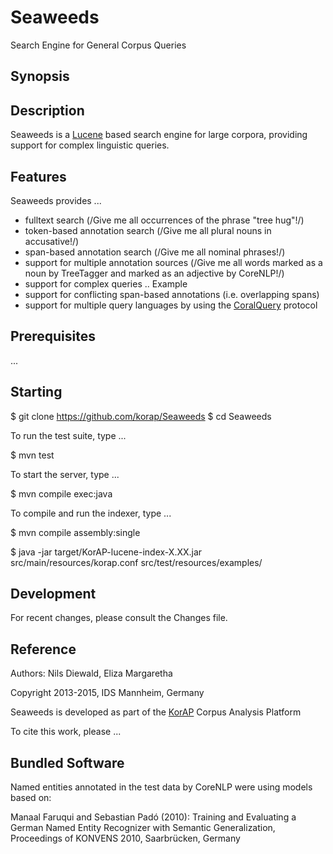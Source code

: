 # Seaweeds

Search Engine for General Corpus Queries

## Synopsis

## Description

Seaweeds is a [Lucene](https://lucene.apache.org/) based search
engine for large corpora, providing support for complex linguistic queries.

## Features

Seaweeds provides ...
* fulltext search
  (/Give me all occurrences of the phrase "tree hug"!/)
* token-based annotation search
  (/Give me all plural nouns in accusative!/)
* span-based annotation search
  (/Give me all nominal phrases!/)
* support for multiple annotation sources
  (/Give me all words marked as a noun by TreeTagger and marked as an adjective by CoreNLP!/)
* support for complex queries ..
  Example
* support for conflicting span-based annotations
  (i.e. overlapping spans)
* support for multiple query languages by using
  the [CoralQuery](https://github.com/KorAP/Koral)
  protocol


## Prerequisites
...

## Starting

  $ git clone https://github.com/korap/Seaweeds
  $ cd Seaweeds

To run the test suite, type ...

  $ mvn test

To start the server, type ...

  $ mvn compile exec:java

To compile and run the indexer, type ...

  $ mvn compile assembly:single

  $ java -jar target/KorAP-lucene-index-X.XX.jar
    src/main/resources/korap.conf
    src/test/resources/examples/

## Development

For recent changes, please consult the Changes file.

## Reference

Authors: Nils Diewald, Eliza Margaretha

Copyright 2013-2015, IDS Mannheim, Germany

Seaweeds is developed as part of the [KorAP](https://korap.ids-mannheim.de/)
Corpus Analysis Platform

To cite this work, please ...

## Bundled Software

Named entities annotated in the test data by CoreNLP were using
models based on:

  Manaal Faruqui and Sebastian Padó (2010):
  Training and Evaluating a German Named Entity
  Recognizer with Semantic Generalization,
  Proceedings of KONVENS 2010,
  Saarbrücken, Germany
